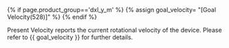{% if page.product_group=='dxl_y_m' %}
{% assign goal_velocity= "[Goal Velocity(528)]" %}
{% endif %}

Present Velocity reports the current rotational velocity of the device. Please refer to {{ goal_velocity }} for further details. 
